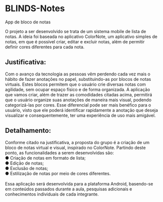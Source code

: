 # BLINDS-Notes
App de bloco de notas

O projeto a ser desenvolvido se trata de um sistema mobile de lista de notas.
A ideia foi baseada no aplicativo ColorNote, um aplicativo simples de notas, em que
é possível criar, editar e excluir notas, além de permitir definir cores diferentes para
cada nota.

## Justificativa:
Com o avanço da tecnologia as pessoas vêm perdendo cada vez mais o
hábito de fazer anotações no papel, substituindo-as por blocos de notas virtuais.
Estes blocos permitem que o usuário crie diversas notas com agilidade, sem ocupar
espaço físico e de forma organizada.
A aplicação que vamos criar, além de trazer as comodidades citadas acima,
permitirá que o usuário organize suas anotações de maneira mais visual, podendo
categorizá-las por cores. Esse diferencial pode ser mais benéfico para o usuário,
visto que ele poderá identificar rapidamente a anotação que deseja visualizar e
consequentemente, ter uma experiência de uso mais amigável.
## Detalhamento:
Conforme citado na justificativa, a proposta do grupo é a criação de um bloco
de notas virtual e visual, inspirado no ColorNote. Partindo deste ponto, as
funcionalidades a serem desenvolvidas são:<br/>
● Criação de notas em formato de lista;<br/>
● Edição de notas;<br/>
● Exclusão de notas;<br/>
● Estilização de notas por meio de cores diferentes.<br/><br/>
Essa aplicação será desenvolvida para a plataforma Android, basendo-se em
conteúdos passados durante a aula, pesquisas adicionais e conhecimentos
individuais de cada integrante.
